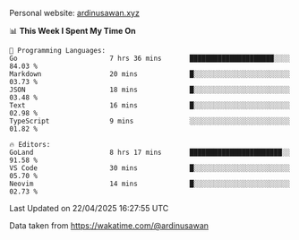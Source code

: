 Personal website: [ardinusawan.xyz](https://ardinusawan.xyz)

<!--START_SECTION:waka-->
📊 **This Week I Spent My Time On** 

```text
💬 Programming Languages: 
Go                       7 hrs 36 mins       █████████████████████░░░░   84.03 % 
Markdown                 20 mins             █░░░░░░░░░░░░░░░░░░░░░░░░   03.73 % 
JSON                     18 mins             █░░░░░░░░░░░░░░░░░░░░░░░░   03.48 % 
Text                     16 mins             █░░░░░░░░░░░░░░░░░░░░░░░░   02.98 % 
TypeScript               9 mins              ░░░░░░░░░░░░░░░░░░░░░░░░░   01.82 % 

🔥 Editors: 
GoLand                   8 hrs 17 mins       ███████████████████████░░   91.58 % 
VS Code                  30 mins             █░░░░░░░░░░░░░░░░░░░░░░░░   05.70 % 
Neovim                   14 mins             █░░░░░░░░░░░░░░░░░░░░░░░░   02.73 % 
```


 Last Updated on 22/04/2025 16:27:55 UTC
<!--END_SECTION:waka-->
Data taken from https://wakatime.com/@ardinusawan
